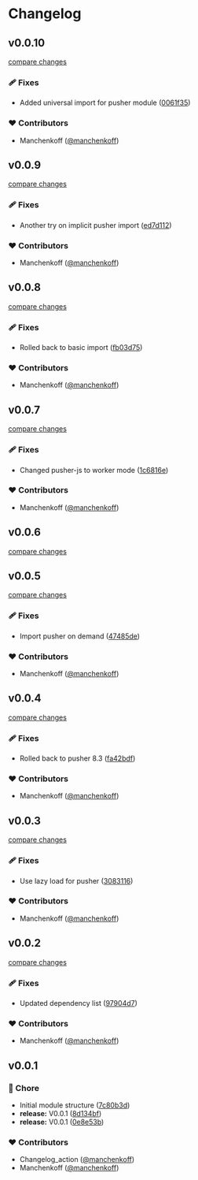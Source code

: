 # Changelog


## v0.0.10

[compare changes](https://github.com/manchenkoff/nuxt-laravel-echo/compare/v0.0.9...v0.0.10)

### 🩹 Fixes

- Added universal import for pusher module ([0061f35](https://github.com/manchenkoff/nuxt-laravel-echo/commit/0061f35))

### ❤️ Contributors

- Manchenkoff ([@manchenkoff](http://github.com/manchenkoff))

## v0.0.9

[compare changes](https://github.com/manchenkoff/nuxt-laravel-echo/compare/v0.0.8...v0.0.9)

### 🩹 Fixes

- Another try on implicit pusher import ([ed7d112](https://github.com/manchenkoff/nuxt-laravel-echo/commit/ed7d112))

### ❤️ Contributors

- Manchenkoff ([@manchenkoff](http://github.com/manchenkoff))

## v0.0.8

[compare changes](https://github.com/manchenkoff/nuxt-laravel-echo/compare/v0.0.7...v0.0.8)

### 🩹 Fixes

- Rolled back to basic import ([fb03d75](https://github.com/manchenkoff/nuxt-laravel-echo/commit/fb03d75))

### ❤️ Contributors

- Manchenkoff ([@manchenkoff](http://github.com/manchenkoff))

## v0.0.7

[compare changes](https://github.com/manchenkoff/nuxt-laravel-echo/compare/v0.0.6...v0.0.7)

### 🩹 Fixes

- Changed pusher-js to worker mode ([1c6816e](https://github.com/manchenkoff/nuxt-laravel-echo/commit/1c6816e))

### ❤️ Contributors

- Manchenkoff ([@manchenkoff](http://github.com/manchenkoff))

## v0.0.6

[compare changes](https://github.com/manchenkoff/nuxt-laravel-echo/compare/v0.0.5...v0.0.6)

## v0.0.5

[compare changes](https://github.com/manchenkoff/nuxt-laravel-echo/compare/v0.0.4...v0.0.5)

### 🩹 Fixes

- Import pusher on demand ([47485de](https://github.com/manchenkoff/nuxt-laravel-echo/commit/47485de))

### ❤️ Contributors

- Manchenkoff ([@manchenkoff](http://github.com/manchenkoff))

## v0.0.4

[compare changes](https://github.com/manchenkoff/nuxt-laravel-echo/compare/v0.0.3...v0.0.4)

### 🩹 Fixes

- Rolled back to pusher 8.3 ([fa42bdf](https://github.com/manchenkoff/nuxt-laravel-echo/commit/fa42bdf))

### ❤️ Contributors

- Manchenkoff ([@manchenkoff](http://github.com/manchenkoff))

## v0.0.3

[compare changes](https://github.com/manchenkoff/nuxt-laravel-echo/compare/v0.0.2...v0.0.3)

### 🩹 Fixes

- Use lazy load for pusher ([3083116](https://github.com/manchenkoff/nuxt-laravel-echo/commit/3083116))

### ❤️ Contributors

- Manchenkoff ([@manchenkoff](http://github.com/manchenkoff))

## v0.0.2

[compare changes](https://github.com/manchenkoff/nuxt-laravel-echo/compare/v0.0.1...v0.0.2)

### 🩹 Fixes

- Updated dependency list ([97904d7](https://github.com/manchenkoff/nuxt-laravel-echo/commit/97904d7))

### ❤️ Contributors

- Manchenkoff ([@manchenkoff](http://github.com/manchenkoff))

## v0.0.1


### 🏡 Chore

- Initial module structure ([7c80b3d](https://github.com/manchenkoff/nuxt-laravel-echo/commit/7c80b3d))
- **release:** V0.0.1 ([8d134bf](https://github.com/manchenkoff/nuxt-laravel-echo/commit/8d134bf))
- **release:** V0.0.1 ([0e8e53b](https://github.com/manchenkoff/nuxt-laravel-echo/commit/0e8e53b))

### ❤️ Contributors

- Changelog_action ([@manchenkoff](http://github.com/manchenkoff))
- Manchenkoff ([@manchenkoff](http://github.com/manchenkoff))

